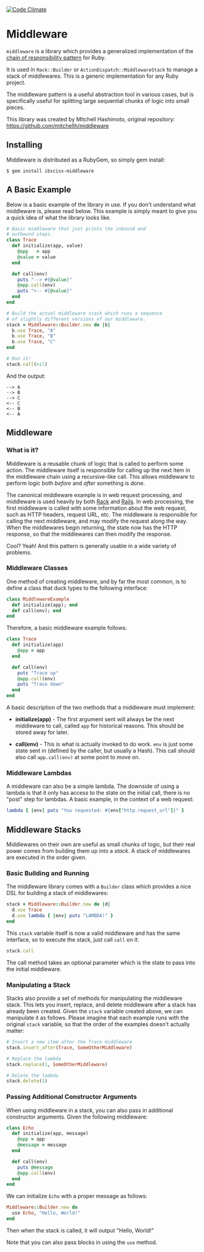 [![Code Climate](https://codeclimate.com/github/Ibsciss/ruby-middleware/badges/gpa.svg)](https://codeclimate.com/github/Ibsciss/ruby-middleware) 

# Middleware

`middleware` is a library which provides a generalized implementation
of the [chain of responsibility pattern](http://en.wikipedia.org/wiki/Chain-of-responsibility_pattern) for Ruby.

It is used in `Rack::Builder` or `ActionDispatch::MiddlewareStack` to manage a stack of middlewares. This is a generic implementation for any Ruby project.
 
 The middleware pattern is a useful
abstraction tool in various cases, but is specifically useful for splitting
large sequential chunks of logic into small pieces.

This library was created by Mitchell Hashimoto, original repository: https://github.com/mitchellh/middleware

## Installing

Middleware is distributed as a RubyGem, so simply gem install:

```console
$ gem install ibsciss-middleware
```

## A Basic Example

Below is a basic example of the library in use. If you don't understand
what middleware is, please read below. This example is simply meant to give
you a quick idea of what the library looks like.

```ruby
# Basic middleware that just prints the inbound and
# outbound steps.
class Trace
  def initialize(app, value)
    @app   = app
    @value = value
  end

  def call(env)
    puts "--> #{@value}"
    @app.call(env)
    puts "<-- #{@value}"
  end
end

# Build the actual middleware stack which runs a sequence
# of slightly different versions of our middleware.
stack = Middleware::Builder.new do |b|
  b.use Trace, "A"
  b.use Trace, "B"
  b.use Trace, "C"
end

# Run it!
stack.call(nil)
```

And the output:

```
--> A
--> B
--> C
<-- C
<-- B
<-- A
```



## Middleware

### What is it?

Middleware is a reusable chunk of logic that is called to perform some
action. The middleware itself is responsible for calling up the next item
in the middleware chain using a recursive-like call. This allows middleware
to perform logic both _before_ and _after_ something is done.

The canonical middleware example is in web request processing, and middleware
is used heavily by both [Rack](#) and [Rails](#).
In web processing, the first middleware is called with some information about
the web request, such as HTTP headers, request URL, etc. The middleware is
responsible for calling the next middleware, and may modify the request along
the way. When the middlewares begin returning, the state now has the HTTP
response, so that the middlewares can then modify the response.

Cool? Yeah! And this pattern is generally usable in a wide variety of
problems.

### Middleware Classes

One method of creating middleware, and by far the most common, is to define
a class that duck types to the following interface:

```ruby
class MiddlewareExample
  def initialize(app); end
  def call(env); end
end
```

Therefore, a basic middleware example follows:

```ruby
class Trace
  def initialize(app)
    @app = app
  end

  def call(env)
    puts "Trace up"
    @app.call(env)
    puts "Trace down"
  end
end
```

A basic description of the two methods that a middleware must implement:

  * **initialize(app)** - The first argument sent will always be the next middleware to call, called
    `app` for historical reasons. This should be stored away for later.

  * **call(env)** - This is what is actually invoked to do work. `env` is just some
    state sent in (defined by the caller, but usually a Hash). This call should also
    call `app.call(env)` at some point to move on.

### Middleware Lambdas

A middleware can also be a simple lambda. The downside of using a lambda is that
it only has access to the state on the initial call, there is no "post" step for
lambdas. A basic example, in the context of a web request:

```ruby
lambda { |env| puts "You requested: #{env["http.request_url"]}" }
```

## Middleware Stacks

Middlewares on their own are useful as small chunks of logic, but their real
power comes from building them up into a _stack_. A stack of middlewares are
executed in the order given.

### Basic Building and Running

The middleware library comes with a `Builder` class which provides a nice DSL
for building a stack of middlewares:

```ruby
stack = Middleware::Builder.new do |d|
  d.use Trace
  d.use lambda { |env| puts "LAMBDA!" }
end
```

This `stack` variable itself is now a valid middleware and has the same interface,
so to execute the stack, just call `call` on it:

```ruby
stack.call
```

The call method takes an optional parameter which is the state to pass into the
initial middleware.

### Manipulating a Stack

Stacks also provide a set of methods for manipulating the middleware stack. This
lets you insert, replace, and delete middleware after a stack has already been
created. Given the `stack` variable created above, we can manipulate it as
follows. Please imagine that each example runs with the original `stack` variable,
so that the order of the examples doesn't actually matter:

```ruby
# Insert a new item after the Trace middleware
stack.insert_after(Trace, SomeOtherMiddleware)

# Replace the lambda
stack.replace(1, SomeOtherMiddleware)

# Delete the lambda
stack.delete(1)
```

### Passing Additional Constructor Arguments

When using middleware in a stack, you can also pass in additional constructor
arguments. Given the following middleware:

```ruby
class Echo
  def initialize(app, message)
    @app = app
    @message = message
  end

  def call(env)
    puts @message
    @app.call(env)
  end
end
```

We can initialize `Echo` with a proper message as follows:

```ruby
Middleware::Builder.new do
  use Echo, "Hello, World!"
end
```

Then when the stack is called, it will output "Hello, World!"

Note that you can also pass blocks in using the `use` method.
